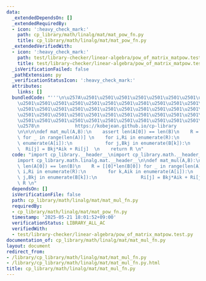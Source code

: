 ```yaml
---
data:
  _extendedDependsOn: []
  _extendedRequiredBy:
  - icon: ':heavy_check_mark:'
    path: cp_library/math/linalg/mat/mat_pow_fn.py
    title: cp_library/math/linalg/mat/mat_pow_fn.py
  _extendedVerifiedWith:
  - icon: ':heavy_check_mark:'
    path: test/library-checker/linear-algebra/pow_of_matrix_matpow.test.py
    title: test/library-checker/linear-algebra/pow_of_matrix_matpow.test.py
  _isVerificationFailed: false
  _pathExtension: py
  _verificationStatusIcon: ':heavy_check_mark:'
  attributes:
    links: []
  bundledCode: "'''\n\u257A\u2501\u2501\u2501\u2501\u2501\u2501\u2501\u2501\u2501\u2501\
    \u2501\u2501\u2501\u2501\u2501\u2501\u2501\u2501\u2501\u2501\u2501\u2501\u2501\
    \u2501\u2501\u2501\u2501\u2501\u2501\u2501\u2501\u2501\u2501\u2501\u2501\u2501\
    \u2501\u2501\u2501\u2501\u2501\u2501\u2501\u2501\u2501\u2501\u2501\u2501\u2501\
    \u2501\u2501\u2501\u2501\u2501\u2501\u2501\u2501\u2501\u2501\u2501\u2501\u2501\
    \u2578\n             https://kobejean.github.io/cp-library               \n'''\n\
    \n\n\n\ndef mat_mul(A,B):\n    assert len(A[0]) == len(B)\n    R = [[0]*len(B[0])\
    \ for _ in range(len(A))] \n    for i,Ri in enumerate(R):\n        for k,Aik in\
    \ enumerate(A[i]):\n            for j,Bkj in enumerate(B[k]):\n              \
    \  Ri[j] = Bkj*Aik + Ri[j]  \n    return R \n"
  code: "import cp_library.__header__\nimport cp_library.math.__header__\nimport cp_library.math.linalg.__header__\n\
    import cp_library.math.linalg.mat.__header__\n\ndef mat_mul(A,B):\n    assert\
    \ len(A[0]) == len(B)\n    R = [[0]*len(B[0]) for _ in range(len(A))] \n    for\
    \ i,Ri in enumerate(R):\n        for k,Aik in enumerate(A[i]):\n            for\
    \ j,Bkj in enumerate(B[k]):\n                Ri[j] = Bkj*Aik + Ri[j]  \n    return\
    \ R \n"
  dependsOn: []
  isVerificationFile: false
  path: cp_library/math/linalg/mat/mat_mul_fn.py
  requiredBy:
  - cp_library/math/linalg/mat/mat_pow_fn.py
  timestamp: '2025-05-21 18:01:52+09:00'
  verificationStatus: LIBRARY_ALL_AC
  verifiedWith:
  - test/library-checker/linear-algebra/pow_of_matrix_matpow.test.py
documentation_of: cp_library/math/linalg/mat/mat_mul_fn.py
layout: document
redirect_from:
- /library/cp_library/math/linalg/mat/mat_mul_fn.py
- /library/cp_library/math/linalg/mat/mat_mul_fn.py.html
title: cp_library/math/linalg/mat/mat_mul_fn.py
---
```


